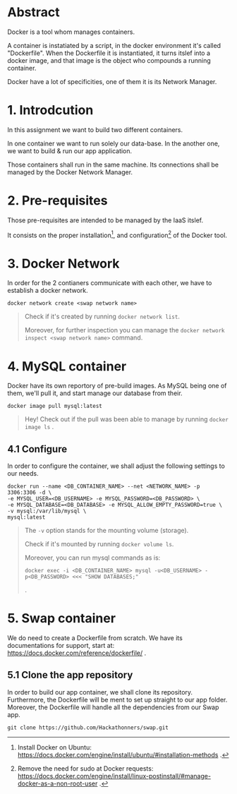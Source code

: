 # Abstract
Docker is a tool whom manages containers.

A container is instatiated by a script, in the docker environment it's called "Dockerfile". When the Dockerfile it is instantiated, it turns itslef into a docker image, and that image is the object who compounds a running container.

Docker have a lot of specificities, one of them it is its Network Manager.

# 1. Introdcution
In this assignment we want to build two different containers.

In one container we want to run solely our data-base. In the another one, we want to build & run our app application.

Those containers shall run in the same machine. Its connections shall be managed by the Docker Network Manager.

# 2. Pre-requisites
Those pre-requisites are intended to be managed by the IaaS itslef.

It consists on the proper installation[^1], and configuration[^2] of the Docker tool.

# 3. Docker Network
In order for the 2 contianers communicate with each other, we have to establish a docker network.
```
docker network create <swap network name>
```
> Check if it's created by running ```docker network list```.
>
> Moreover, for further inspection you can manage the ```docker network inspect <swap network name>``` command.

# 4. MySQL container
Docker have its own reportory of pre-build images. As MySQL being one of them, we'll pull it, and start manage our database from their.
```
docker image pull mysql:latest
```
> Hey! Check out if the pull was been able to manage by running
> ```docker image ls```
> .

## 4.1 Configure
In order to configure the container, we shall adjust the following settings to our needs.
```
docker run --name <DB_CONTAINER_NAME> --net <NETWORK_NAME> -p 3306:3306 -d \
-e MYSQL_USER=<DB_USERNAME> -e MYSQL_PASSWORD=<DB_PASSWORD> \
-e MYSQL_DATABASE=<DB_DATABASE> -e MYSQL_ALLOW_EMPTY_PASSWORD=true \
-v mysql:/var/lib/mysql \
mysql:latest
```
> The ```-v``` option stands for the mounting volume (storage).
>
> Check if it's mounted by running ```docker volume ls```.
>
> Moreover, you can run mysql commands as is:
> ```
> docker exec -i <DB_CONTAINER_NAME> mysql -u<DB_USERNAME> -p<DB_PASSWORD> <<< "SHOW DATABASES;"
> ```
> .

# 5. Swap container
We do need to create a Dockerfile from scratch. We have its documentations for support, start at: https://docs.docker.com/reference/dockerfile/ .

## 5.1 Clone the app repository
In order to build our app container, we shall clone its repository. Furthermore, the Dockerfile will be ment to set up straight to our app folder. Moreover, the Dockerfile will handle all the dependencies from our Swap app.
```
git clone https://github.com/Hackathonners/swap.git
```





[^1]: Install Docker on Ubuntu: https://docs.docker.com/engine/install/ubuntu/#installation-methods .
[^2]: Remove the need for sudo at Docker requests: https://docs.docker.com/engine/install/linux-postinstall/#manage-docker-as-a-non-root-user .

